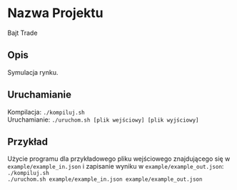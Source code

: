 # Nazwa Projektu
Bajt Trade 
## Opis
Symulacja rynku.
## Uruchamianie
Kompilacja: ```./kompiluj.sh```\
Uruchamianie: ```./uruchom.sh [plik wejściowy] [plik wyjściowy]```
## Przykład
Użycie programu dla przykładowego pliku wejściowego
znajdującego się w ```example/example_in.json``` i zapisanie wyniku
w ```example/example_out.json```:\
```./kompiluj.sh```\
```./uruchom.sh example/example_in.json example/example_out.json```